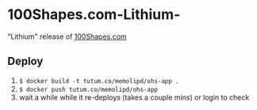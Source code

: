 # 100Shapes.com-Lithium-
"Lithium" release of [100Shapes.com](http://www.100shapes.com/)

## Deploy

1. `$ docker build -t tutum.co/memolipd/ohs-app .`
2. `$ docker push tutum.co/memolipd/ohs-app`
3. wait a while while it re-deploys (takes a couple mins) or login to check

